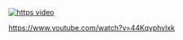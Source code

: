 
[![https video](https://img.youtube.com/vi/44Kqyphvlxk/0.jpg)](https://www.youtube.com/watch?v=44Kqyphvlxk)

https://www.youtube.com/watch?v=44Kqyphvlxk